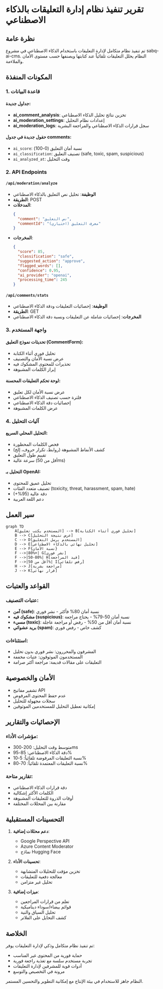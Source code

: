 # تقرير تنفيذ نظام إدارة التعليقات بالذكاء الاصطناعي

## نظرة عامة
تم تنفيذ نظام متكامل لإدارة التعليقات باستخدام الذكاء الاصطناعي في مشروع sabq-ai-cms. النظام يحلل التعليقات تلقائياً عند كتابتها ويصنفها حسب مستوى الأمان والملاءمة.

## المكونات المنفذة

### 1. قاعدة البيانات

#### جداول جديدة:
- **ai_comment_analysis**: تخزين نتائج تحليل الذكاء الاصطناعي
- **ai_moderation_settings**: إعدادات نظام التحليل
- **ai_moderation_logs**: سجل قرارات الذكاء الاصطناعي والمراجعة البشرية

#### حقول جديدة في جدول comments:
- `ai_score`: نسبة أمان التعليق (0-100)
- `ai_classification`: تصنيف التعليق (safe, toxic, spam, suspicious)
- `ai_analyzed_at`: وقت التحليل

### 2. API Endpoints

#### `/api/moderation/analyze`
- **الوظيفة**: تحليل نص التعليق بالذكاء الاصطناعي
- **الطريقة**: POST
- **المدخلات**: 
  ```json
  {
    "comment": "نص التعليق",
    "commentId": "معرف التعليق (اختياري)"
  }
  ```
- **المخرجات**:
  ```json
  {
    "score": 85,
    "classification": "safe",
    "suggested_action": "approve",
    "flagged_words": [],
    "confidence": 0.95,
    "ai_provider": "openai",
    "processing_time": 245
  }
  ```

#### `/api/comments/stats`
- **الوظيفة**: إحصائيات التعليقات ودقة الذكاء الاصطناعي
- **الطريقة**: GET
- **المخرجات**: إحصائيات شاملة عن التعليقات ونسبة دقة الذكاء الاصطناعي

### 3. واجهة المستخدم

#### تحديثات نموذج التعليق (CommentForm):
- تحليل فوري أثناء الكتابة
- عرض نسبة الأمان والتصنيف
- تحذيرات للمحتوى المشكوك فيه
- إبراز الكلمات المشبوهة

#### لوحة تحكم التعليقات المحسنة:
- عرض نسبة الأمان لكل تعليق
- فلترة حسب تصنيف الذكاء الاصطناعي
- إحصائيات دقة الذكاء الاصطناعي
- عرض الكلمات المشبوهة

### 4. آليات التحليل

#### التحليل المحلي السريع:
- فحص الكلمات المحظورة
- كشف الأنماط المشبوهة (روابط، تكرار حروف، إلخ)
- تقييم طول التعليق
- سرعة عالية (أقل من 50ms)

#### التحليل بـ OpenAI:
- تحليل عميق للمحتوى
- تصنيف متعدد الفئات (toxicity, threat, harassment, spam, hate)
- دقة عالية (95%+)
- دعم اللغة العربية

## سير العمل

```mermaid
graph TD
    A[المستخدم يكتب تعليق] --> B[تحليل فوري أثناء الكتابة]
    B --> C[عرض نتيجة التحليل]
    C --> D[المستخدم يرسل التعليق]
    D --> E[تحليل نهائي بالذكاء الاصطناعي]
    E --> F{نسبة الأمان}
    F -->|80%+| G[نشر فوري]
    F -->|50-80%| H[قيد المراجعة]
    F -->|أقل من 50%| I[رفض تلقائي]
    H --> J[مراجعة بشرية]
    J --> K[قرار نهائي]
```

## القواعد والعتبات

### عتبات التصنيف:
- **آمن (safe)**: نسبة أمان 80% فأكثر - نشر فوري
- **مشكوك فيه (suspicious)**: نسبة أمان 50-79% - يحتاج مراجعة
- **مسيء (toxic)**: نسبة أمان أقل من 50% - رفض أو مراجعة عاجلة
- **بريد عشوائي (spam)**: كشف خاص - رفض فوري

### استثناءات:
- المشرفون والمحررون: نشر فوري بدون تحليل
- المستخدمون الموثوقون: عتبات مخففة
- التعليقات على مقالات قديمة: مراجعة أكثر صرامة

## الأمان والخصوصية

- تشفير مفاتيح API
- عدم حفظ المحتوى المرفوض
- سجلات مجهولة للتحليل
- إمكانية تعطيل التحليل للمستخدمين الموثوقين

## الإحصائيات والتقارير

### مؤشرات الأداء:
- متوسط وقت التحليل: 200-300ms
- دقة الذكاء الاصطناعي: 85-95%
- نسبة التعليقات المرفوضة تلقائياً: 5-10%
- نسبة التعليقات المعتمدة تلقائياً: 70-80%

### تقارير متاحة:
- دقة قرارات الذكاء الاصطناعي
- الكلمات الأكثر إشكالية
- أوقات الذروة للتعليقات المشبوهة
- مقارنة بين المحللات المختلفة

## التحسينات المستقبلية

1. **دعم محللات إضافية**:
   - Google Perspective API
   - Azure Content Moderator
   - نماذج Hugging Face

2. **تحسينات الأداء**:
   - تخزين مؤقت للتحليلات المتشابهة
   - معالجة دفعية للتعليقات
   - تحليل غير متزامن

3. **ميزات إضافية**:
   - تعلم من قرارات المراجعين
   - قوائم بيضاء/سوداء ديناميكية
   - تحليل السياق والنية
   - كشف التحايل على الفلاتر

## الخلاصة

تم تنفيذ نظام متكامل وذكي لإدارة التعليقات يوفر:
- حماية فورية من المحتوى غير المناسب
- تجربة مستخدم سلسة مع تغذية راجعة فورية
- أدوات قوية للمشرفين لإدارة التعليقات
- مرونة في التخصيص والتوسع

النظام جاهز للاستخدام في بيئة الإنتاج مع إمكانية التطوير والتحسين المستمر. 